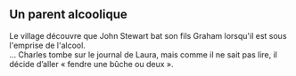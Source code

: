 Un parent alcoolique
--------------------
Le village découvre que John Stewart bat son fils Graham lorsqu'il est sous l'emprise de l'alcool.     
...
Charles tombe sur le journal de Laura, mais comme il ne sait pas lire, il décide d’aller « fendre une bûche ou deux ».